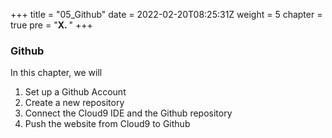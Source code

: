 +++
title = "05_Github"
date = 2022-02-20T08:25:31Z
weight = 5
chapter = true
pre = "<b>X. </b>"
+++

### Github

In this chapter, we will
1. Set up a Github Account
2. Create a new repository
3. Connect the Cloud9 IDE and the Github repository
4. Push the website from Cloud9 to Github